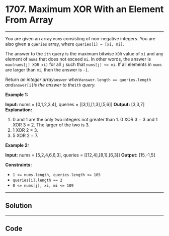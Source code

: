 # 1707. Maximum XOR With an Element From Array

---

You are given an array `nums` consisting of non-negative integers. You are also given a `queries` array, where `queries[i] = [xi, mi]`.

The answer to the `ith` query is the maximum bitwise `XOR` value of `xi` and any element of `nums` that does not exceed `mi`. In other words, the answer is `max(nums[j] XOR xi)` for all `j` such that `nums[j] <= mi`. If all elements in `nums` are larger than `mi`, then the answer is `-1`.

Return _an integer array_`answer` _where_`answer.length == queries.length` _and_`answer[i]`_is the answer to the_`ith` _query._

 

**Example 1:**


**Input:** nums = [0,1,2,3,4], queries = [[3,1],[1,3],[5,6]]
**Output:** [3,3,7]
**Explanation:**
1) 0 and 1 are the only two integers not greater than 1. 0 XOR 3 = 3 and 1 XOR 3 = 2. The larger of the two is 3.
2) 1 XOR 2 = 3.
3) 5 XOR 2 = 7.


**Example 2:**


**Input:** nums = [5,2,4,6,6,3], queries = [[12,4],[8,1],[6,3]]
**Output:** [15,-1,5]


 

**Constraints:**

  * `1 <= nums.length, queries.length <= 105`
  * `queries[i].length == 2`
  * `0 <= nums[j], xi, mi <= 109`

---

## Solution



---

## Code
```python


```